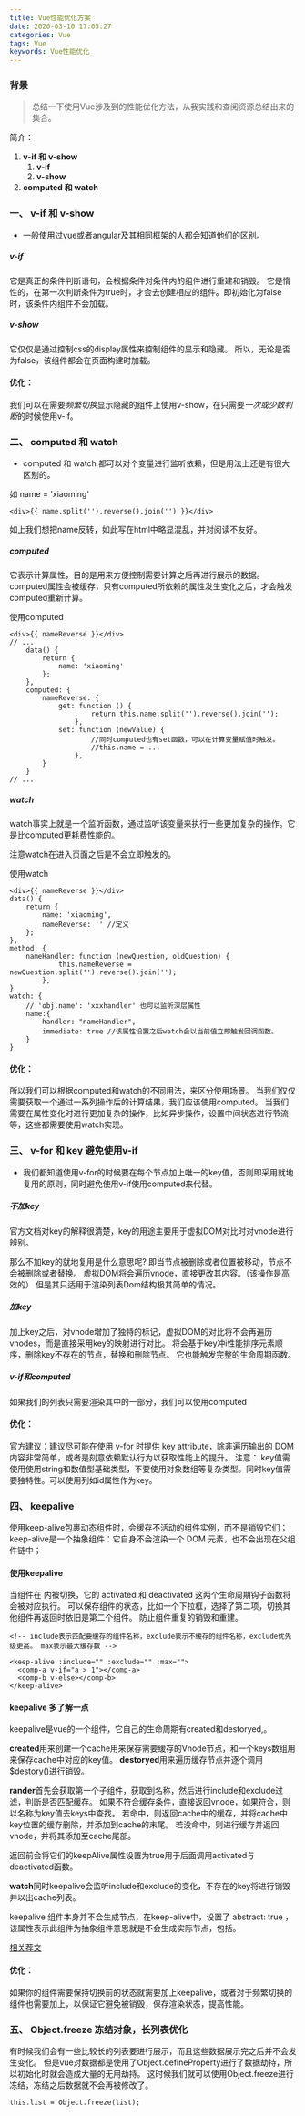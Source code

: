 ```yaml
---
title: Vue性能优化方案
date: 2020-03-10 17:05:27
categories: Vue
tags: Vue
keywords: Vue性能优化
---
```


### 背景

> 总结一下使用Vue涉及到的性能优化方法，从我实践和查阅资源总结出来的集合。

简介：
1. **v-if 和 v-show**
    1. **v-if**
    2. **v-show**
2. **computed 和 watch**


<!-- more -->
  
### 一、 v-if 和 v-show

- 一般使用过vue或者angular及其相同框架的人都会知道他们的区别。

##### v-if

它是真正的条件判断语句，会根据条件对条件内的组件进行重建和销毁。
它是惰性的，在第一次判断条件为true时，才会去创建相应的组件。即初始化为false时，该条件内组件不会加载。

##### v-show

它仅仅是通过控制css的display属性来控制组件的显示和隐藏。
所以，无论是否为false，该组件都会在页面构建时加载。

#### 优化：

我们可以在需要*频繁切换*显示隐藏的组件上使用v-show，在只需要*一次或少数判断*的时候使用v-if。
  

### 二、 computed 和 watch

- computed 和 watch 都可以对个变量进行监听依赖，但是用法上还是有很大区别的。

如 name = 'xiaoming'
```
<div>{{ name.split('').reverse().join('') }}</div>
```
如上我们想把name反转，如此写在html中略显混乱，并对阅读不友好。

##### computed

它表示计算属性，目的是用来方便控制需要计算之后再进行展示的数据。
computed属性会被缓存，只有computed所依赖的属性发生变化之后，才会触发computed重新计算。

使用computed

```
<div>{{ nameReverse }}</div>
// ...
    data() {
        return {
            name: 'xiaoming'
        };
    },
    computed: {
        nameReverse: {
            get: function () {
                    return this.name.split('').reverse().join('');
                },
            set: function (newValue) {
                    //同时computed也有set函数，可以在计算变量赋值时触发。
                    //this.name = ...
                },
        }
    }
// ...
```
##### watch

watch事实上就是一个监听函数，通过监听该变量来执行一些更加复杂的操作。它是比computed更耗费性能的。

注意watch在进入页面之后是不会立即触发的。

使用watch

```
<div>{{ nameReverse }}</div>
data() {
    return {
        name: 'xiaoming',
        nameReverse: '' //定义
    };
},
method: {
    nameHandler: function (newQuestion, oldQuestion) {
            this.nameReverse = newQuestion.split('').reverse().join('');
        },
}
watch: {
    // 'obj.name': 'xxxhandler' 也可以监听深层属性  
    name:{ 
        handler: "nameHandler",
        immediate: true //该属性设置之后watch会以当前值立即触发回调函数。
    } 
}
```

#### 优化：

所以我们可以根据computed和watch的不同用法，来区分使用场景。
当我们仅仅需要获取一个通过一系列操作后的计算结果，我们应该使用computed。
当我们需要在属性变化时进行更加复杂的操作，比如异步操作，设置中间状态进行节流等，这些都需要使用watch实现。


 
### 三、 v-for 和 key 避免使用v-if

- 我们都知道使用v-for的时候要在每个节点加上唯一的key值，否则即采用就地复用的原则，同时避免使用v-if使用computed来代替。

##### 不加key

官方文档对key的解释很清楚，key的用途主要用于虚拟DOM对比时对vnode进行辨别。

那么不加key的就地复用是什么意思呢?
即当节点被删除或者位置被移动，节点不会被删除或者替换。
虚拟DOM将会遍历vnode，直接更改其内容。（该操作是高效的）
但是其只适用于渲染列表Dom结构极其简单的情况。


##### 加key

加上key之后，对vnode增加了独特的标记，虚拟DOM的对比将不会再遍历vnodes，而是直接采用key的映射进行对比。
将会基于key冲i性能排序元素顺序，删除key不存在的节点，替换和删除节点。
它也能触发完整的生命周期函数。

##### v-if和computed

如果我们的列表只需要渲染其中的一部分，我们可以使用computed

#### 优化：
官方建议：建议尽可能在使用 v-for 时提供 key attribute，除非遍历输出的 DOM 内容非常简单，或者是刻意依赖默认行为以获取性能上的提升。
注意： key值需使用使用string和数值型基础类型，不要使用对象数组等复杂类型。同时key值需要独特性。可以使用列如id属性作为key。
  


### 四、 keepalive

使用keep-alive包裹动态组件时，会缓存不活动的组件实例，而不是销毁它们；
keep-alive是一个抽象组件：它自身不会渲染一个 DOM 元素，也不会出现在父组件链中；

#### 使用keepalive
当组件在 <keep-alive> 内被切换，它的 activated 和 deactivated 这两个生命周期钩子函数将会被对应执行。
可以保存组件的状态，比如一个下拉框，选择了第二项，切换其他组件再返回时依旧是第二个组件。
防止组件重复的销毁和重建。


```
<!-- include表示匹配要缓存的组件名称，exclude表示不缓存的组件名称，exclude优先级更高。 max表示最大缓存数 -->

<keep-alive :include="" :exclude="" :max="">
  <comp-a v-if="a > 1"></comp-a>
  <comp-b v-else></comp-b>
</keep-alive>

```

#### keepalive 多了解一点

keepalive是vue的一个组件，它自己的生命周期有created和destoryed,。

**created**用来创建一个cache用来保存需要缓存的Vnode节点，和一个keys数组用来保存cache中对应的key值。
**destoryed**用来遍历缓存节点并逐个调用$destory()进行销毁。

**rander**首先会获取第一个子组件，获取到名称，然后进行include和exclude过滤，判断是否匹配缓存。
如果不符合缓存条件，直接返回vnode，如果符合，则以名称为key值去keys中查找。
若命中，则返回cache中的缓存，并将cache中key位置的缓存删除，并添加到cache的末尾。
若没命中，则进行缓存并返回vnode，并将其添加至cache尾部。

返回前会将它们的keepAlive属性设置为true用于后面调用activated与deactivated函数。 

**watch**同时keepalive会监听include和exclude的变化，不存在的key将进行销毁并以出cache列表。

keepalive 组件本身并不会生成节点，在keep-alive中，设置了 abstract: true ，该属性表示此组件为抽象组件意思就是不会生成实际节点，包括<trai>。

[相关荐文]("https://www.cnblogs.com/wangjiachen666/p/11497200.html")

#### 优化：
如果你的组件需要保持切换前的状态就需要加上keepalive，或者对于频繁切换的组件也需要加上，以保证它避免被销毁，保存渲染状态，提高性能。


### 五、 Object.freeze 冻结对象，长列表优化

  
有时候我们会有一些比较长的列表要进行展示，而且这些数据展示完之后并不会发生变化。
但是vue对数据都是使用了Object.defineProperty进行了数据劫持，所以初始化时就会造成大量的无用劫持。
这时候我们就可以使用Object.freeze进行冻结，冻结之后数据就不会再被修改了。

```
this.list = Object.freeze(list);
```